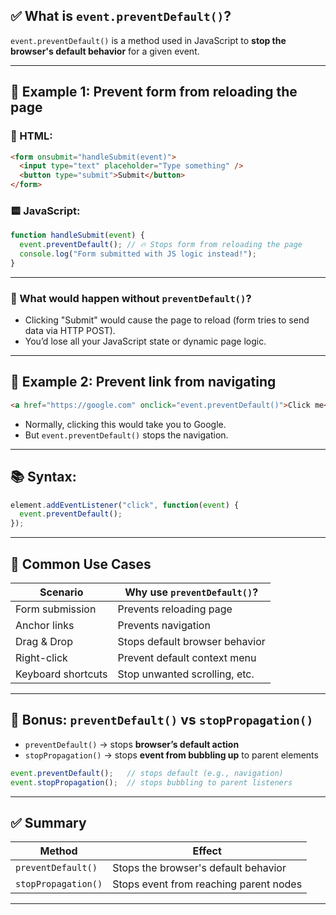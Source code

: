 ## ✅ **What is `event.preventDefault()`?**

`event.preventDefault()` is a method used in JavaScript to **stop the browser's default behavior** for a given event.

---

## 🧪 Example 1: Prevent form from reloading the page

### 🔻 HTML:

```html
<form onsubmit="handleSubmit(event)">
  <input type="text" placeholder="Type something" />
  <button type="submit">Submit</button>
</form>
```

### 🟨 JavaScript:

```js
function handleSubmit(event) {
  event.preventDefault(); // 🔥 Stops form from reloading the page
  console.log("Form submitted with JS logic instead!");
}
```

---

### 🧠 What would happen **without** `preventDefault()`?

* Clicking "Submit" would cause the page to reload (form tries to send data via HTTP POST).
* You’d lose all your JavaScript state or dynamic page logic.

---

## 🧪 Example 2: Prevent link from navigating

```html
<a href="https://google.com" onclick="event.preventDefault()">Click me</a>
```

* Normally, clicking this would take you to Google.
* But `event.preventDefault()` stops the navigation.

---

## 📚 Syntax:

```js
element.addEventListener("click", function(event) {
  event.preventDefault();
});
```

---

## 🎯 Common Use Cases

| Scenario           | Why use `preventDefault()`?    |
| ------------------ | ------------------------------ |
| Form submission    | Prevents reloading page        |
| Anchor links       | Prevents navigation            |
| Drag & Drop        | Stops default browser behavior |
| Right-click        | Prevent default context menu   |
| Keyboard shortcuts | Stop unwanted scrolling, etc.  |

---

## 🔧 Bonus: `preventDefault()` vs `stopPropagation()`

* `preventDefault()` → stops **browser’s default action**
* `stopPropagation()` → stops **event from bubbling up** to parent elements

```js
event.preventDefault();   // stops default (e.g., navigation)
event.stopPropagation();  // stops bubbling to parent listeners
```

---

## ✅ Summary

| Method              | Effect                                 |
| ------------------- | -------------------------------------- |
| `preventDefault()`  | Stops the browser's default behavior   |
| `stopPropagation()` | Stops event from reaching parent nodes |

---

